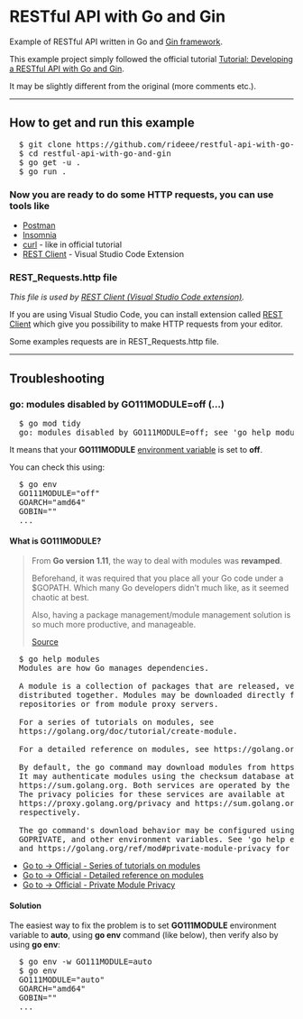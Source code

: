 # RESTful API with Go and Gin

Example of RESTful API written in Go and
[Gin framework](https://gin-gonic.com/).

This example project simply followed the official tutorial
[Tutorial: Developing a RESTful API with Go and Gin](https://golang.org/doc/tutorial/web-service-gin).

It may be slightly different from the original (more comments etc.).

---

## How to get and run this example

<pre>
  $ git clone https://github.com/rideee/restful-api-with-go-and-gin
  $ cd restful-api-with-go-and-gin
  $ go get -u .
  $ go run .
</pre>

### Now you are ready to do some HTTP requests, you can use tools like

- [Postman](https://www.postman.com/)
- [Insomnia](https://insomnia.rest/)
- [curl](https://curl.se/) - like in official tutorial
- [REST Client](https://marketplace.visualstudio.com/items?itemName=humao.rest-client) -
  Visual Studio Code Extension

### REST_Requests.http file

_This file is used by
[REST Client (Visual Studio Code extension)](https://marketplace.visualstudio.com/items?itemName=humao.rest-client)._

If you are using Visual Studio Code, you can install extension called
[REST Client](https://marketplace.visualstudio.com/items?itemName=humao.rest-client)
which give you possibility to make HTTP requests from your editor.

Some examples requests are in REST_Requests.http file.

---

## Troubleshooting

### go: modules disabled by GO111MODULE=off (...)

<pre>
  $ go mod tidy
  go: modules disabled by GO111MODULE=off; see 'go help modules'
</pre>

It means that your **GO111MODULE**
[environment variable](https://en.wikipedia.org/wiki/Environment_variable) is
set to **off**.

You can check this using:

<pre>
  $ go env
  GO111MODULE="off"
  GOARCH="amd64"
  GOBIN=""
  ...
</pre>

#### What is GO111MODULE?

> From **Go version 1.11**, the way to deal with modules was **revamped**.
>
> Beforehand, it was required that you place all your Go code under a $GOPATH.
> Which many Go developers didn’t much like, as it seemed chaotic at best.
>
> Also, having a package management/module management solution is so much more
> productive, and manageable.
>
> [Source](https://ao.ms/solved-go-mod-init-modules-disabled-by-go111moduleoff/)

<pre>
  $ go help modules
  Modules are how Go manages dependencies.

  A module is a collection of packages that are released, versioned, and
  distributed together. Modules may be downloaded directly from version control
  repositories or from module proxy servers.

  For a series of tutorials on modules, see
  https://golang.org/doc/tutorial/create-module.

  For a detailed reference on modules, see https://golang.org/ref/mod.

  By default, the go command may download modules from https://proxy.golang.org.
  It may authenticate modules using the checksum database at
  https://sum.golang.org. Both services are operated by the Go team at Google.
  The privacy policies for these services are available at
  https://proxy.golang.org/privacy and https://sum.golang.org/privacy,
  respectively.

  The go command's download behavior may be configured using GOPROXY, GOSUMDB,
  GOPRIVATE, and other environment variables. See 'go help environment'
  and https://golang.org/ref/mod#private-module-privacy for more information.
</pre>

- [Go to -> Official - Series of tutorials on modules](https://golang.org/doc/tutorial/create-module)
- [Go to -> Official - Detailed reference on modules](https://golang.org/ref/mod)
- [Go to -> Official - Private Module Privacy](https://golang.org/ref/mod#private-module-privacy)

#### Solution

The easiest way to fix the problem is to set **GO111MODULE** environment
variable to **auto**, using **go env** command (like below), then verify also by
using **go env**:

<pre>
  $ go env -w GO111MODULE=auto
  $ go env
  GO111MODULE="auto"
  GOARCH="amd64"
  GOBIN=""
  ...
</pre>
